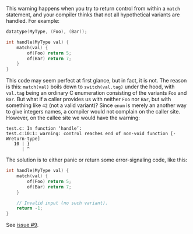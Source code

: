 This warning happens when you try to return control from within a `match` statement, and your compiler thinks that not all hypothetical variants are handled. For example:

```c
datatype(MyType, (Foo), (Bar));

int handle(MyType val) {
    match(val) {
        of(Foo) return 5;
        of(Bar) return 7;
    }
}
```

This code may seem perfect at first glance, but in fact, it is not. The reason is this: `match(val)` boils down to `switch(val.tag)` under the hood, with `val.tag` being an ordinary C enumeration consisting of the variants `Foo` and `Bar`. But what if a caller provides us with neither `Foo` nor `Bar`, but with something like `42` (not a valid variant)? Since `enum` is merely an another way to give integers names, a compiler would not complain on the caller site. However, on the callee site we would have the warning:

```
test.c: In function ‘handle’:
test.c:10:1: warning: control reaches end of non-void function [-Wreturn-type]
   10 | }
      | ^
```

The solution is to either panic or return some error-signaling code, like this:

```c
int handle(MyType val) {
    match(val) {
        of(Foo) return 5;
        of(Bar) return 7;
    }

    // Invalid input (no such variant).
    return -1;
}
```

See [issue #9](https://github.com/Hirrolot/datatype99/issues/9).
